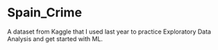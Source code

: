 # Spain_Crime
A dataset from Kaggle that I used last year to practice Exploratory Data Analysis and get started with ML.
